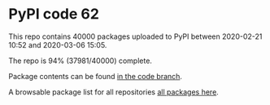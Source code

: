 # PyPI code 62

This repo contains 40000 packages uploaded to PyPI between 
2020-02-21 10:52 and 2020-03-06 15:05.

The repo is 94% (37981/40000) complete.

Package contents can be found [in the code branch](https://github.com/pypi-data/pypi-mirror-62/tree/code/packages).

A browsable package list for all repositories [all packages here](https://pypi-data.github.io/website/repositories/pypi-mirror-62).


